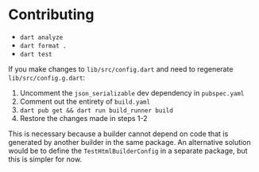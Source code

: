 # Contributing

- `dart analyze`
- `dart format .`
- `dart test`

If you make changes to `lib/src/config.dart` and need to regenerate
`lib/src/config.g.dart`:

1. Uncomment the `json_serializable` dev dependency in `pubspec.yaml`
2. Comment out the entirety of `build.yaml`
3. `dart pub get && dart run build_runner build`
4. Restore the changes made in steps 1-2

This is necessary because a builder cannot depend on code that is generated by
another builder in the same package. An alternative solution would be to define
the `TestHtmlBuilderConfig` in a separate package, but this is simpler for now.
